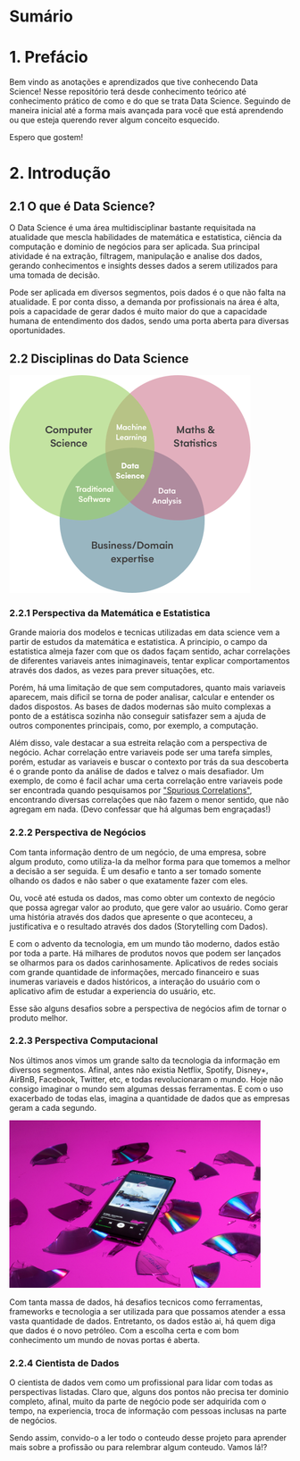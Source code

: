 # Sumário



# 1. Prefácio

Bem vindo as anotações e aprendizados que tive conhecendo Data Science! Nesse repositório terá desde conhecimento teórico até conhecimento prático de como e do que se trata Data Science. Seguindo de maneira inicial até a forma mais avançada para você que está aprendendo ou que esteja querendo rever algum conceito esquecido.

Espero que gostem!

# 2. Introdução

## 2.1 O que é Data Science?

O Data Science é uma área multidisciplinar bastante requisitada na atualidade que mescla habilidades de matemática e estatistica, ciência da computação e dominio de negócios para ser aplicada. Sua principal atividade é na extração, filtragem, manipulação e analise dos dados, gerando conhecimentos e insights desses dados a serem utilizados para uma tomada de decisão.

Pode ser aplicada em diversos segmentos, pois dados é o que não falta na atualidade. E por conta disso, a demanda por profissionais na área é alta, pois a capacidade de gerar dados é muito maior do que a capacidade humana de entendimento dos dados, sendo uma porta aberta para diversas oportunidades. 

## 2.2 Disciplinas do Data Science

<img src="./images/image1.png" style="background-color: white;" alt="Relacionamento entre as disciplinas"></img>

### 2.2.1 Perspectiva da Matemática e Estatistica

Grande maioria dos modelos e tecnicas utilizadas em data science vem a partir de estudos da matemática e estatistica. A principio, o campo da estatistica almeja fazer com que os dados façam sentido, achar correlações de diferentes variaveis antes inimaginaveis, tentar explicar comportamentos através dos dados, as vezes para prever situações, etc.

Porém, há uma limitação de que sem computadores, quanto mais variaveis aparecem, mais dificil se torna de poder analisar, calcular e entender os dados dispostos. As bases de dados modernas são muito complexas a ponto de a estátisca sozinha não conseguir satisfazer sem a ajuda de outros componentes principais, como, por exemplo, a computação. 

Além disso, vale destacar a sua estreita relação com a perspectiva de negócio. Achar correlação entre variaveis pode ser uma tarefa simples, porém, estudar as variaveis e buscar o contexto por trás da sua descoberta é o grande ponto da análise de dados e talvez o mais desafiador. Um exemplo, de como é facil achar uma certa correlação entre variaveis pode ser encontrada quando pesquisamos por <a href="https://www.tylervigen.com/spurious-correlations">"Spurious Correlations"</a>, encontrando diversas correlações que não fazem o menor sentido, que não agregam em nada. (Devo confessar que há algumas bem engraçadas!)

### 2.2.2 Perspectiva de Negócios

Com tanta informação dentro de um negócio, de uma empresa, sobre algum produto, como utiliza-la da melhor forma para que tomemos a melhor a decisão a ser seguida. É um desafio e tanto a ser tomado somente olhando os dados e não saber o que exatamente fazer com eles. 

Ou, você até estuda os dados, mas como obter um contexto de negócio que possa agregar valor ao produto, que gere valor ao usuário. Como gerar uma história através dos dados que apresente o que aconteceu, a justificativa e o resultado através dos dados (Storytelling com Dados). 

E com o advento da tecnologia, em um mundo tão moderno, dados estão por toda a parte. Há milhares de produtos novos que podem ser lançados se olharmos para os dados carinhosamente. Aplicativos de redes sociais com grande quantidade de informações, mercado financeiro e suas inumeras variaveis e dados históricos, a interação do usuário com o aplicativo afim de estudar a experiencia do usuário, etc.

Esse são alguns desafios sobre a perspectiva de negócios afim de tornar o produto melhor.

### 2.2.3 Perspectiva Computacional

Nos últimos anos vimos um grande salto da tecnologia da informação em diversos segmentos. Afinal, antes não existia Netflix, Spotify, Disney+, AirBnB, Facebook, Twitter, etc, e todas revolucionaram o mundo. Hoje não consigo imaginar o mundo sem algumas dessas ferramentas. E com o uso exacerbado de todas elas, imagina a quantidade de dados que as empresas geram a cada segundo.

<img src="./images/image2.jpg" alt="Novas tecnologias substitui as antigas" style="height: 300px"></img>

Com tanta massa de dados, há desafios tecnicos como ferramentas, frameworks e tecnologia a ser utilizada para que possamos atender a essa vasta quantidade de dados. Entretanto, os dados estão ai, há quem diga que dados é o novo petróleo. Com a escolha certa e com bom conhecimento um mundo de novas portas é aberta.

### 2.2.4 Cientista de Dados

O cientista de dados vem como um profissional para lidar com todas as perspectivas listadas. Claro que, alguns dos pontos não precisa ter dominio completo, afinal, muito da parte de negócio pode ser adquirida com o tempo, na experiencia, troca de informação com pessoas inclusas na parte de negócios. 

Sendo assim, convido-o a ler todo o conteudo desse projeto para aprender mais sobre a profissão ou para relembrar algum conteudo. Vamos lá!?
